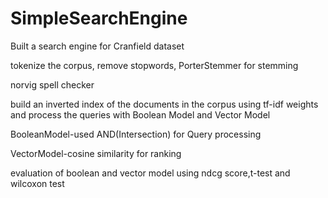 # SimpleSearchEngine

Built a search engine for Cranfield dataset

tokenize the corpus, remove stopwords, PorterStemmer for stemming

norvig spell checker

build an inverted index of the documents in the corpus using tf-idf weights and process the queries with Boolean Model and Vector Model

BooleanModel-used AND(Intersection) for Query processing

VectorModel-cosine similarity for ranking

evaluation of boolean and vector model using ndcg score,t-test and wilcoxon test
